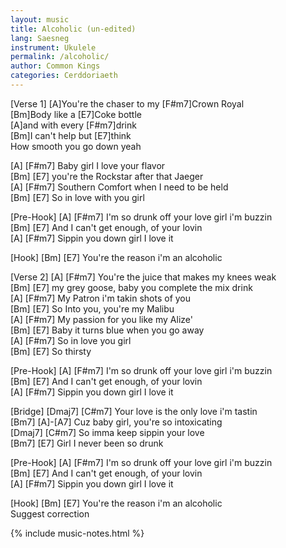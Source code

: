 ```yaml
---
layout: music
title: Alcoholic (un-edited)
lang: Saesneg
instrument: Ukulele
permalink: /alcoholic/
author: Common Kings
categories: Cerddoriaeth
---
```

[Verse 1]
[A]You're the chaser to my [F#m7]Crown Royal  
[Bm]Body like a [E7]Coke bottle  
[A]and with every [F#m7]drink  
[Bm]I can't help but [E7]think  
How smooth you go down yeah  

[A] [F#m7]
Baby girl I love your flavor  
[Bm] [E7]
you're the Rockstar after that Jaeger  
[A] [F#m7]
Southern Comfort when I need to be held  
[Bm] [E7]
So in love with you girl  

[Pre-Hook]
[A] [F#m7]
I'm so drunk off your love girl i'm buzzin  
 [Bm] [E7]
And I can't get enough, of your lovin  
[A] [F#m7]
Sippin you down girl I love it  

[Hook] 
[Bm] [E7]
You're the reason i'm an alcoholic  

[Verse 2]
[A] [F#m7]
You're the juice that makes my knees weak  
[Bm] [E7]
my grey goose, baby you complete the mix drink  
[A] [F#m7]
My Patron i'm takin shots of you  
[Bm] [E7]
So Into you, you're my Malibu  
[A] [F#m7]
My passion for you like my Alize'  
[Bm] [E7]
Baby it turns blue when you go away  
[A] [F#m7]
So in love you girl  
[Bm] [E7]
So thirsty  


[Pre-Hook]
[A] [F#m7]
I'm so drunk off your love girl i'm buzzin  
 [Bm] [E7]
And I can't get enough, of your lovin  
[A] [F#m7]
Sippin you down girl I love it  


[Bridge]
[Dmaj7] [C#m7] 
Your love is the only love i'm tastin  
[Bm7] [A]-[A7]
Cuz baby girl, you're so intoxicating  
[Dmaj7] [C#m7]
So imma keep sippin your love  
[Bm7] [E7]
Girl I never been so drunk  


[Pre-Hook]
[A] [F#m7]
I'm so drunk off your love girl i'm buzzin  
 [Bm] [E7]
And I can't get enough, of your lovin  
[A] [F#m7]
Sippin you down girl I love it  


[Hook] 
[Bm] [E7]
You're the reason i'm an alcoholic  
Suggest correction

{% include music-notes.html %}